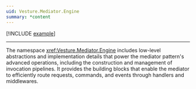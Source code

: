 ```yaml
---
uid: Vesture.Mediator.Engine
summary: *content
---
```


[!INCLUDE [example](../../Fragments/advanced-usage-label.md)]

---

The namespace <xref:Vesture.Mediator.Engine> includes low-level abstractions and implementation details that power 
the mediator pattern's advanced operations, including the construction and management of invocation pipelines. 
It provides the building blocks that enable the mediator to efficiently route requests, commands, and events 
through handlers and middlewares.
